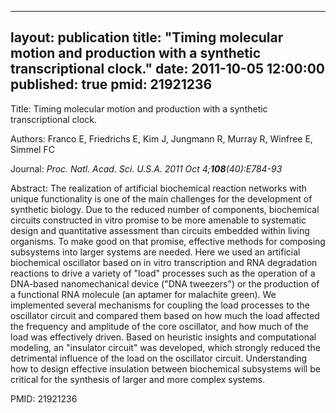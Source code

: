 
---
layout: publication
title:  "Timing molecular motion and production with a synthetic transcriptional clock."
date:   2011-10-05 12:00:00
published: true
pmid: 21921236
---

Title: Timing molecular motion and production with a synthetic transcriptional clock.

Authors: Franco E, Friedrichs E, Kim J, Jungmann R, Murray R, Winfree E, Simmel FC

Journal: *Proc. Natl. Acad. Sci. U.S.A. 2011 Oct 4;**108**(40):E784-93*

Abstract: The realization of artificial biochemical reaction networks with unique functionality is one of the main challenges for the development of synthetic biology. Due to the reduced number of components, biochemical circuits constructed in vitro promise to be more amenable to systematic design and quantitative assessment than circuits embedded within living organisms. To make good on that promise, effective methods for composing subsystems into larger systems are needed. Here we used an artificial biochemical oscillator based on in vitro transcription and RNA degradation reactions to drive a variety of "load" processes such as the operation of a DNA-based nanomechanical device ("DNA tweezers") or the production of a functional RNA molecule (an aptamer for malachite green). We implemented several mechanisms for coupling the load processes to the oscillator circuit and compared them based on how much the load affected the frequency and amplitude of the core oscillator, and how much of the load was effectively driven. Based on heuristic insights and computational modeling, an "insulator circuit" was developed, which strongly reduced the detrimental influence of the load on the oscillator circuit. Understanding how to design effective insulation between biochemical subsystems will be critical for the synthesis of larger and more complex systems.

PMID: 21921236

